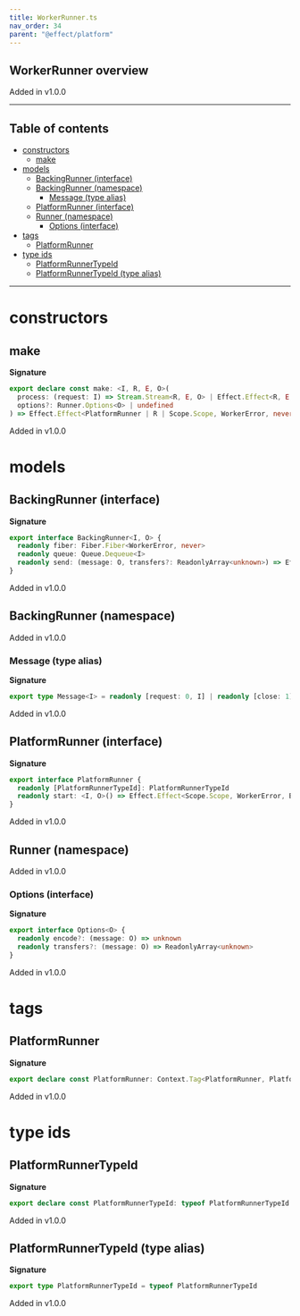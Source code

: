 ```yaml
---
title: WorkerRunner.ts
nav_order: 34
parent: "@effect/platform"
---
```


## WorkerRunner overview

Added in v1.0.0

---

<h2 class="text-delta">Table of contents</h2>

- [constructors](#constructors)
  - [make](#make)
- [models](#models)
  - [BackingRunner (interface)](#backingrunner-interface)
  - [BackingRunner (namespace)](#backingrunner-namespace)
    - [Message (type alias)](#message-type-alias)
  - [PlatformRunner (interface)](#platformrunner-interface)
  - [Runner (namespace)](#runner-namespace)
    - [Options (interface)](#options-interface)
- [tags](#tags)
  - [PlatformRunner](#platformrunner)
- [type ids](#type-ids)
  - [PlatformRunnerTypeId](#platformrunnertypeid)
  - [PlatformRunnerTypeId (type alias)](#platformrunnertypeid-type-alias)

---

# constructors

## make

**Signature**

```ts
export declare const make: <I, R, E, O>(
  process: (request: I) => Stream.Stream<R, E, O> | Effect.Effect<R, E, O>,
  options?: Runner.Options<O> | undefined
) => Effect.Effect<PlatformRunner | R | Scope.Scope, WorkerError, never>
```

Added in v1.0.0

# models

## BackingRunner (interface)

**Signature**

```ts
export interface BackingRunner<I, O> {
  readonly fiber: Fiber.Fiber<WorkerError, never>
  readonly queue: Queue.Dequeue<I>
  readonly send: (message: O, transfers?: ReadonlyArray<unknown>) => Effect.Effect<never, never, void>
}
```

Added in v1.0.0

## BackingRunner (namespace)

Added in v1.0.0

### Message (type alias)

**Signature**

```ts
export type Message<I> = readonly [request: 0, I] | readonly [close: 1]
```

Added in v1.0.0

## PlatformRunner (interface)

**Signature**

```ts
export interface PlatformRunner {
  readonly [PlatformRunnerTypeId]: PlatformRunnerTypeId
  readonly start: <I, O>() => Effect.Effect<Scope.Scope, WorkerError, BackingRunner<I, O>>
}
```

Added in v1.0.0

## Runner (namespace)

Added in v1.0.0

### Options (interface)

**Signature**

```ts
export interface Options<O> {
  readonly encode?: (message: O) => unknown
  readonly transfers?: (message: O) => ReadonlyArray<unknown>
}
```

Added in v1.0.0

# tags

## PlatformRunner

**Signature**

```ts
export declare const PlatformRunner: Context.Tag<PlatformRunner, PlatformRunner>
```

Added in v1.0.0

# type ids

## PlatformRunnerTypeId

**Signature**

```ts
export declare const PlatformRunnerTypeId: typeof PlatformRunnerTypeId
```

Added in v1.0.0

## PlatformRunnerTypeId (type alias)

**Signature**

```ts
export type PlatformRunnerTypeId = typeof PlatformRunnerTypeId
```

Added in v1.0.0
